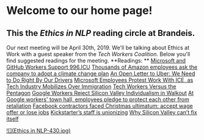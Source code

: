 # Welcome to our home page!
## This the *Ethics in NLP* reading circle at Brandeis.

Our next meeting will be April 30th, 2019. We'll be talking about Ethics at Work with a guest speaker from the *Tech Workers Coalition*. Below you'll find suggested readings for the meeting.
**Readings: **
[Microsoft and GitHub Workers Support 996.ICU](https://github.com/MSWorkers/support.996.ICU?)
[Thousands of Amazon employees ask the company to adopt a climate change plan](https://www.theverge.com/2019/4/10/18304800/amazon-employees-open-letter-climate-change-plan)
[An Open Letter to Uber: We Need to Do Right By Our Drivers](https://onezero.medium.com/an-open-letter-to-uber-we-need-to-do-right-by-our-drivers-81453fad41e1)
[Microsoft Employees Protest Work With ICE, as Tech Industry Mobilizes Over Immigration](https://www.nytimes.com/2018/06/19/technology/tech-companies-immigration-border.html)
[Tech Workers Versus the Pentagon](https://jacobinmag.com/2018/06/google-project-maven-military-tech-workers)
[Google Workers Reject Silicon Valley Individualism in Walkout](https://www.nytimes.com/2018/11/06/business/google-employee-walkout-labor.html)
[At Google workers' town hall, employees pledge to protect each other from retaliation](https://www.cnet.com/google-amp/news/at-google-town-hall-workers-pledge-to-protect-each-other-from-retaliation/)
[Facebook contractors faced Christmas ultimatum: accept wage offer or lose jobs](https://www.theguardian.com/technology/2018/dec/20/facebook-contractors-filter-digital-labor-dispute-christmas)
[Kickstarter’s staff is unionizing](https://www.theverge.com/2019/3/19/18254995/kickstarter-unionizing-union-representation-inclusivity-transparency-tech-us-crowdfunding)
[Why Silicon Valley can’t fix itself](https://www.theguardian.com/news/2018/may/03/why-silicon-valley-cant-fix-itself-tech-humanism)

[![](Ethics in NLP-430.jpg)](poster)
